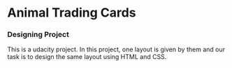 # Animal Trading Cards
### Designing Project
 This is a udacity project. In this project, one layout is given by them and our task is to design the same layout using HTML and CSS. 